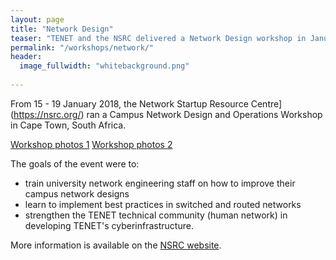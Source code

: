```yaml
---
layout: page
title: "Network Design"
teaser: "TENET and the NSRC delivered a Network Design workshop in January 2018 in South Africa."
permalink: "/workshops/network/"
header:
  image_fullwidth: "whitebackground.png"
   
---
```


From 15 - 19 January 2018, the Network Startup Resource Centre](https://nsrc.org/) ran a Campus Network Design and Operations Workshop in Cape Town, South Africa.

[Workshop photos 1](https://photos.nsrc.org/picture.php?/18164-20180115_3687_dsc_8260/category/370-tenet_workshop_cape_town_south_africa)
[Workshop photos 2](https://photos.nsrc.org/picture.php?/18163-20180115_3686_dsc_8259/category/370-tenet_workshop_cape_town_south_africa)

The goals of the event were to:

- train university network engineering staff on how to improve their campus network designs
- learn to implement best practices in switched and routed networks
- strengthen the TENET technical community (human network) in developing TENET's cyberinfrastructure.

More information is available on the [NSRC website](https://nsrc.org/workshops/2018/tenet-nsrc-cndo/).
